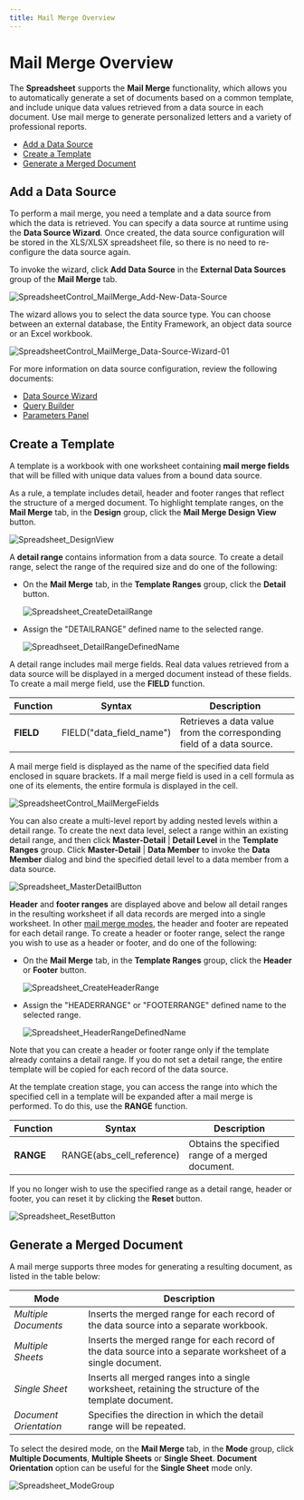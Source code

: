 ```yaml
---
title: Mail Merge Overview
---
```

# Mail Merge Overview
The **Spreadsheet** supports the **Mail Merge** functionality, which allows you to automatically generate a set of documents based on a common template, and include unique data values retrieved from a data source in each document. Use mail merge to generate personalized letters and a variety of professional reports.
* [Add a Data Source](#datasource)
* [Create a Template](#createtemplate)
* [Generate a Merged Document](#generatedocument)

## <a name="datasource"/>Add a Data Source
To perform a mail merge, you need a template and a data source from which the data is retrieved. You can specify a data source at runtime using the **Data Source Wizard**. Once created, the data source configuration will be stored in the XLS/XLSX spreadsheet file, so there is no need to re-configure the data source again.

To invoke the wizard, click **Add Data Source** in the **External Data Sources** group of the **Mail Merge** tab.

![SpreadsheetControl_MailMerge_Add-New-Data-Source](../../../images/Img25339.png)

The wizard allows you to select the data source type. You can choose between an external database, the Entity Framework, an object data source or an Excel workbook.

![SpreadsheetControl_MailMerge_Data-Source-Wizard-01](../../../images/Img25332.png)

For more information on data source configuration, review the following documents:
* [Data Source Wizard](../../../../interface-elements-for-desktop/articles/spreadsheet/mail-merge/data-source-wizard.md)
* [Query Builder](../../../../interface-elements-for-desktop/articles/spreadsheet/mail-merge/query-builder.md)
* [Parameters Panel](../../../../interface-elements-for-desktop/articles/spreadsheet/mail-merge/parameters-panel.md)

## <a name="createtemplate"/>Create a Template
A template is a workbook with one worksheet containing **mail merge fields** that will be filled with unique data values from a bound data source.

As a rule, a template includes detail, header and footer ranges that reflect the structure of a merged document. To highlight template ranges, on the **Mail Merge** tab, in the **Design** group, click the **Mail Merge Design View** button.

![Spreadsheet_DesignView](../../../images/Img22689.png)

A **detail range** contains information from a data source. To create a detail range, select the range of the required size and do one of the following:
* On the **Mail Merge** tab, in the **Template Ranges** group, click the **Detail** button.
	
	![Spreadsheet_CreateDetailRange](../../../images/Img22683.png)
* Assign the "DETAILRANGE" defined name to the selected range.
	
	![Spreadhseet_DetailRangeDefinedName](../../../images/Img22684.png)

A detail range includes mail merge fields. Real data values retrieved from a data source will be displayed in a merged document instead of these fields. To create a mail merge field, use the **FIELD** function.

| Function | Syntax | Description |
|---|---|---|
| **FIELD** | FIELD("data_field_name") | Retrieves a data value from the corresponding field of a data source. |

A mail merge field is displayed as the name of the specified data field enclosed in square brackets. If a mail merge field is used in a cell formula as one of its elements, the entire formula is displayed in the cell.

![SpreadsheetControl_MailMergeFields](../../../images/Img21883.png)

You can also create a multi-level report by adding nested levels within a detail range. To create the next data level, select a range within an existing detail range, and then click **Master-Detail** | **Detail Level** in the **Template Ranges** group. Click **Master-Detail** | **Data Member** to invoke the **Data Member** dialog and bind the specified detail level to a data member from a data source.

![Spreadsheet_MasterDetailButton](../../../images/Img22680.png)

**Header** and **footer ranges** are displayed above and below all detail ranges in the resulting worksheet if all data records are merged into a single worksheet. In other [mail merge modes](#mergemodes), the header and footer are repeated for each detail range. To create a header or footer range, select the range you wish to use as a header or footer, and do one of the following:
* On the **Mail Merge** tab, in the **Template Ranges** group, click the **Header** or **Footer** button.
	
	![Spreadsheet_CreateHeaderRange](../../../images/Img22681.png)
* Assign the "HEADERRANGE" or "FOOTERRANGE" defined name to the selected range.
	
	![Spreadsheet_HeaderRangeDefinedName](../../../images/Img22685.png)

Note that you can create a header or footer range only if the template already contains a detail range. If you do not set a detail range, the entire template will be copied for each record of the data source.

At the template creation stage, you can access the range into which the specified cell in a template will be expanded after a mail merge is performed. To do this, use the **RANGE** function.

| Function | Syntax | Description |
|---|---|---|
| **RANGE** | RANGE(abs_cell_reference) | Obtains the specified range of a merged document. |

If you no longer wish to use the specified range as a detail range, header or footer, you can reset it by clicking the **Reset** button.

![Spreadsheet_ResetButton](../../../images/Img22696.png)

## <a name="generatedocument"/>Generate a Merged Document
<a name="mergemodes"/>

A mail merge supports three modes for generating a resulting document, as listed in the table below:

| Mode | Description |
|---|---|
| _Multiple Documents_ | Inserts the merged range for each record of the data source into a separate workbook. |
| _Multiple Sheets_ | Inserts the merged range for each record of the data source into a separate worksheet of a single document. |
| _Single Sheet_ | Inserts all merged ranges into a single worksheet, retaining the structure of the template document. |
| _Document Orientation_ | Specifies the direction in which the detail range will be repeated. |

To select the desired mode, on the **Mail Merge** tab, in the **Mode** group, click **Multiple Documents**, **Multiple Sheets** or **Single Sheet**. **Document Orientation** option can be useful for the **Single Sheet** mode only.

![Spreadsheet_ModeGroup](../../../images/Img22677.png)